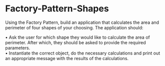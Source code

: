 # Factory-Pattern-Shapes

Using the Factory Pattern, build an application that calculates the area and perimeter of four shapes of 
your choosing. The application should: 

• Ask the user for which shape they would like to calculate the area of perimeter. After which, they 
should be asked to provide the required parameters.  
• Instantiate the correct object, do the necessary calculations and print out an appropriate 
message with the results of the calculations.  
